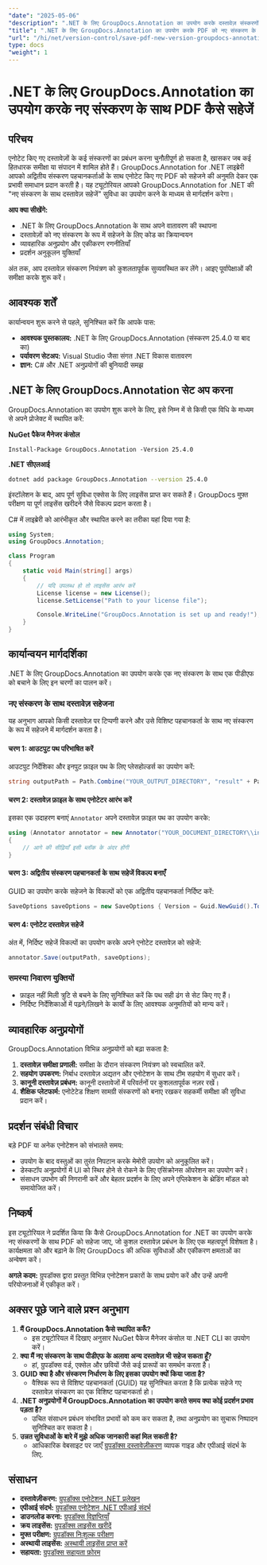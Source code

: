 ```yaml
---
"date": "2025-05-06"
"description": ".NET के लिए GroupDocs.Annotation का उपयोग करके दस्तावेज़ संस्करणों को कुशलतापूर्वक प्रबंधित करना सीखें। यह गाइड सेटअप, कार्यान्वयन और व्यावहारिक अनुप्रयोगों को कवर करता है।"
"title": ".NET के लिए GroupDocs.Annotation का उपयोग करके PDF को नए संस्करण के रूप में कैसे सहेजें - एक चरण-दर-चरण मार्गदर्शिका"
"url": "/hi/net/version-control/save-pdf-new-version-groupdocs-annotation-net/"
type: docs
"weight": 1
---
```


# .NET के लिए GroupDocs.Annotation का उपयोग करके नए संस्करण के साथ PDF कैसे सहेजें

## परिचय

एनोटेट किए गए दस्तावेज़ों के कई संस्करणों का प्रबंधन करना चुनौतीपूर्ण हो सकता है, खासकर जब कई हितधारक समीक्षा या संपादन में शामिल होते हैं। GroupDocs.Annotation for .NET लाइब्रेरी आपको अद्वितीय संस्करण पहचानकर्ताओं के साथ एनोटेट किए गए PDF को सहेजने की अनुमति देकर एक प्रभावी समाधान प्रदान करती है। यह ट्यूटोरियल आपको GroupDocs.Annotation for .NET की "नए संस्करण के साथ दस्तावेज़ सहेजें" सुविधा का उपयोग करने के माध्यम से मार्गदर्शन करेगा।

**आप क्या सीखेंगे:**
- .NET के लिए GroupDocs.Annotation के साथ अपने वातावरण की स्थापना
- दस्तावेज़ों को नए संस्करण के रूप में सहेजने के लिए कोड का क्रियान्वयन
- व्यावहारिक अनुप्रयोग और एकीकरण रणनीतियाँ
- प्रदर्शन अनुकूलन युक्तियाँ

अंत तक, आप दस्तावेज़ संस्करण नियंत्रण को कुशलतापूर्वक सुव्यवस्थित कर लेंगे। आइए पूर्वापेक्षाओं की समीक्षा करके शुरू करें।

## आवश्यक शर्तें

कार्यान्वयन शुरू करने से पहले, सुनिश्चित करें कि आपके पास:
- **आवश्यक पुस्तकालय:** .NET के लिए GroupDocs.Annotation (संस्करण 25.4.0 या बाद का)
- **पर्यावरण सेटअप:** Visual Studio जैसा संगत .NET विकास वातावरण
- **ज्ञान:** C# और .NET अनुप्रयोगों की बुनियादी समझ

## .NET के लिए GroupDocs.Annotation सेट अप करना

GroupDocs.Annotation का उपयोग शुरू करने के लिए, इसे निम्न में से किसी एक विधि के माध्यम से अपने प्रोजेक्ट में स्थापित करें:

**NuGet पैकेज मैनेजर कंसोल**
```plaintext
Install-Package GroupDocs.Annotation -Version 25.4.0
```

**.NET सीएलआई**
```bash
dotnet add package GroupDocs.Annotation --version 25.4.0
```

इंस्टॉलेशन के बाद, आप पूर्ण सुविधा एक्सेस के लिए लाइसेंस प्राप्त कर सकते हैं। GroupDocs मुफ़्त परीक्षण या पूर्ण लाइसेंस खरीदने जैसे विकल्प प्रदान करता है।

C# में लाइब्रेरी को आरंभीकृत और स्थापित करने का तरीका यहां दिया गया है:
```csharp
using System;
using GroupDocs.Annotation;

class Program
{
    static void Main(string[] args)
    {
        // यदि उपलब्ध हो तो लाइसेंस आरंभ करें
        License license = new License();
        license.SetLicense("Path to your license file");

        Console.WriteLine("GroupDocs.Annotation is set up and ready!");
    }
}
```

## कार्यान्वयन मार्गदर्शिका

.NET के लिए GroupDocs.Annotation का उपयोग करके एक नए संस्करण के साथ एक पीडीएफ को बचाने के लिए इन चरणों का पालन करें।

### नए संस्करण के साथ दस्तावेज़ सहेजना

यह अनुभाग आपको किसी दस्तावेज़ पर टिप्पणी करने और उसे विशिष्ट पहचानकर्ता के साथ नए संस्करण के रूप में सहेजने में मार्गदर्शन करता है।

#### चरण 1: आउटपुट पथ परिभाषित करें
आउटपुट निर्देशिका और इनपुट फ़ाइल पथ के लिए प्लेसहोल्डर्स का उपयोग करें:
```csharp
string outputPath = Path.Combine("YOUR_OUTPUT_DIRECTORY", "result" + Path.GetExtension("YOUR_DOCUMENT_DIRECTORY\\input.pdf"));
```

#### चरण 2: दस्तावेज़ फ़ाइल के साथ एनोटेटर आरंभ करें
इसका एक उदाहरण बनाएं `Annotator` अपने दस्तावेज़ फ़ाइल पथ का उपयोग करके:
```csharp
using (Annotator annotator = new Annotator("YOUR_DOCUMENT_DIRECTORY\\input.pdf"))
{
    // आगे की सीढ़ियाँ इसी ब्लॉक के अंदर होंगी
}
```

#### चरण 3: अद्वितीय संस्करण पहचानकर्ता के साथ सहेजें विकल्प बनाएँ
GUID का उपयोग करके सहेजने के विकल्पों को एक अद्वितीय पहचानकर्ता निर्दिष्ट करें:
```csharp
SaveOptions saveOptions = new SaveOptions { Version = Guid.NewGuid().ToString() };
```

#### चरण 4: एनोटेट दस्तावेज़ सहेजें
अंत में, निर्दिष्ट सहेजें विकल्पों का उपयोग करके अपने एनोटेट दस्तावेज़ को सहेजें:
```csharp
annotator.Save(outputPath, saveOptions);
```

### समस्या निवारण युक्तियों
- फ़ाइल नहीं मिली त्रुटि से बचने के लिए सुनिश्चित करें कि पथ सही ढंग से सेट किए गए हैं।
- निर्दिष्ट निर्देशिकाओं में पढ़ने/लिखने के कार्यों के लिए आवश्यक अनुमतियों को मान्य करें।

## व्यावहारिक अनुप्रयोगों

GroupDocs.Annotation विभिन्न अनुप्रयोगों को बढ़ा सकता है:
1. **दस्तावेज़ समीक्षा प्रणाली:** समीक्षा के दौरान संस्करण नियंत्रण को स्वचालित करें.
2. **सहयोग उपकरण:** निर्बाध दस्तावेज़ अद्यतन और एनोटेशन के साथ टीम सहयोग में सुधार करें।
3. **कानूनी दस्तावेज़ प्रबंधन:** कानूनी दस्तावेजों में परिवर्तनों पर कुशलतापूर्वक नज़र रखें।
4. **शैक्षिक प्लेटफार्म:** एनोटेटेड शिक्षण सामग्री संस्करणों को बनाए रखकर सहकर्मी समीक्षा की सुविधा प्रदान करें।

## प्रदर्शन संबंधी विचार
बड़े PDF या अनेक एनोटेशन को संभालते समय:
- उपयोग के बाद वस्तुओं का तुरंत निपटान करके मेमोरी उपयोग को अनुकूलित करें।
- डेस्कटॉप अनुप्रयोगों में UI को स्थिर होने से रोकने के लिए एसिंक्रोनस ऑपरेशन का उपयोग करें।
- संसाधन उपभोग की निगरानी करें और बेहतर प्रदर्शन के लिए अपने एप्लिकेशन के थ्रेडिंग मॉडल को समायोजित करें।

## निष्कर्ष
इस ट्यूटोरियल ने प्रदर्शित किया कि कैसे GroupDocs.Annotation for .NET का उपयोग करके नए संस्करणों के साथ PDF को सहेजा जाए, जो कुशल दस्तावेज़ प्रबंधन के लिए एक महत्वपूर्ण विशेषता है। कार्यक्षमता को और बढ़ाने के लिए GroupDocs की अधिक सुविधाओं और एकीकरण क्षमताओं का अन्वेषण करें।

**अगले कदम:** ग्रुपडॉक्स द्वारा प्रस्तुत विभिन्न एनोटेशन प्रकारों के साथ प्रयोग करें और उन्हें अपनी परियोजनाओं में एकीकृत करें।

## अक्सर पूछे जाने वाले प्रश्न अनुभाग
1. **मैं GroupDocs.Annotation कैसे स्थापित करूँ?**
   - इस ट्यूटोरियल में दिखाए अनुसार NuGet पैकेज मैनेजर कंसोल या .NET CLI का उपयोग करें।
2. **क्या मैं नए संस्करण के साथ पीडीएफ के अलावा अन्य दस्तावेज़ भी सहेज सकता हूँ?**
   - हां, ग्रुपडॉक्स वर्ड, एक्सेल और छवियों जैसे कई प्रारूपों का समर्थन करता है।
3. **GUID क्या है और संस्करण निर्धारण के लिए इसका उपयोग क्यों किया जाता है?**
   - वैश्विक रूप से विशिष्ट पहचानकर्ता (GUID) यह सुनिश्चित करता है कि प्रत्येक सहेजे गए दस्तावेज़ संस्करण का एक विशिष्ट पहचानकर्ता हो।
4. **.NET अनुप्रयोगों में GroupDocs.Annotation का उपयोग करते समय क्या कोई प्रदर्शन प्रभाव पड़ता है?**
   - उचित संसाधन प्रबंधन संभावित प्रभावों को कम कर सकता है, तथा अनुप्रयोग का सुचारू निष्पादन सुनिश्चित कर सकता है।
5. **उन्नत सुविधाओं के बारे में मुझे अधिक जानकारी कहां मिल सकती है?**
   - आधिकारिक वेबसाइट पर जाएँ [ग्रुपडॉक्स दस्तावेज़ीकरण](https://docs.groupdocs.com/annotation/net/) व्यापक गाइड और एपीआई संदर्भ के लिए.

## संसाधन
- **दस्तावेज़ीकरण:** [ग्रुपडॉक्स एनोटेशन .NET प्रलेखन](https://docs.groupdocs.com/annotation/net/)
- **एपीआई संदर्भ:** [ग्रुपडॉक्स एनोटेशन .NET एपीआई संदर्भ](https://reference.groupdocs.com/annotation/net/)
- **डाउनलोड करना:** [ग्रुपडॉक्स विज्ञप्तियाँ](https://releases.groupdocs.com/annotation/net/)
- **क्रय लाइसेंस:** [ग्रुपडॉक्स लाइसेंस खरीदें](https://purchase.groupdocs.com/buy)
- **मुफ्त परीक्षण:** [ग्रुपडॉक्स निःशुल्क परीक्षण](https://releases.groupdocs.com/annotation/net/)
- **अस्थायी लाइसेंस:** [अस्थायी लाइसेंस प्राप्त करें](https://purchase.groupdocs.com/temporary-license/)
- **सहायता:** [ग्रुपडॉक्स सहायता फ़ोरम](https://forum.groupdocs.com/c/annotation/)